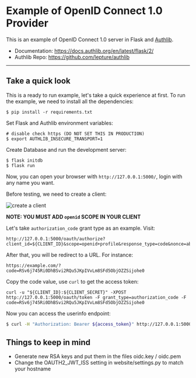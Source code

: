 # Example of OpenID Connect 1.0 Provider

This is an example of OpenID Connect 1.0 server in Flask and [Authlib](https://authlib.org/).

- Documentation: <https://docs.authlib.org/en/latest/flask/2/>
- Authlib Repo: <https://github.com/lepture/authlib>

---

## Take a quick look

This is a ready to run example, let's take a quick experience at first. To
run the example, we need to install all the dependencies:

    $ pip install -r requirements.txt

Set Flask and Authlib environment variables:

    # disable check https (DO NOT SET THIS IN PRODUCTION)
    $ export AUTHLIB_INSECURE_TRANSPORT=1

Create Database and run the development server:

    $ flask initdb
    $ flask run

Now, you can open your browser with `http://127.0.0.1:5000/`, login with any
name you want.

Before testing, we need to create a client:

![create a client](https://user-images.githubusercontent.com/290496/64176341-35888100-ce98-11e9-8395-fd4cdc029fd2.png)

**NOTE: YOU MUST ADD `openid` SCOPE IN YOUR CLIENT**

Let's take `authorization_code` grant type as an example. Visit:

```
http://127.0.0.1:5000/oauth/authorize?client_id=${CLIENT_ID}&scope=openid+profile&response_type=code&nonce=abc
```

After that, you will be redirect to a URL. For instance:

```
https://example.com/?code=RSv6j745Ri0DhBSvi2RQu5JKpIVvLm8SFd5ObjOZZSijohe0
```

Copy the code value, use `curl` to get the access token:

```
curl -u "${CLIENT_ID}:${CLIENT_SECRET}" -XPOST http://127.0.0.1:5000/oauth/token -F grant_type=authorization_code -F code=RSv6j745Ri0DhBSvi2RQu5JKpIVvLm8SFd5ObjOZZSijohe0
```

Now you can access the userinfo endpoint:

```bash
$ curl -H "Authorization: Bearer ${access_token}" http://127.0.0.1:5000/oauth/userinfo
```

## Things to keep in mind

* Generate new RSA keys and put them in the files oidc.key / oidc.pem
* Change the OAUTH2_JWT_ISS setting in website/settings.py to match your hostname